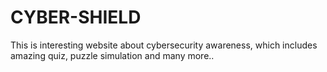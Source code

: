 # CYBER-SHIELD
This is interesting website about cybersecurity awareness, which includes amazing quiz, puzzle simulation and many more..

